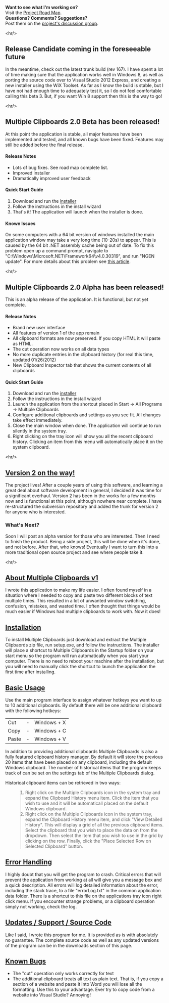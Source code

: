 **Want to see what I'm working on?**<br />
Visit the <a href='https://trello.com/#board/multiple-clipboards/4f2d46929b7c4ed7365b0b15'>Project Road Map</a>.
<br />
**Questions? Comments? Suggestions?**<br />
Post them on the <a href='http://groups.google.com/group/multiple-clipboards-discussion'>project's discussion group</a>.


&lt;hr/&gt;


<h2>Release Candidate coming in the foreseeable future</h2>
<p>In the meantime, check out the latest trunk build (rev 167).  I have spent a lot of time making sure that the application works well in Windows 8, as well as porting the source code over to Visual Studio 2012 Express, and creating a new installer using the WiX Toolset.  As far as I know the build is stable, but I have not had enough time to adequately test it, so I do not feel comfortable calling this beta 3.  But, if you want Win 8 support then this is the way to go!</p>


&lt;hr/&gt;


<h2>Multiple Clipboards 2.0 Beta has been released!</h2>
<p>At this point the application is stable, all major features have been implemented and tested, and all known bugs have been fixed.  Features may still be added before the final release.</p>
<h4>Release Notes</h4>
<ul>
<li>Lots of bug fixes.  See road map complete list.</li>
<li>Improved installer</li>
<li>Dramatically improved user feedback</li>
</ul>
<h4>Quick Start Guide</h4>
<ol>
<li>Download and run the <a href='http://multiple-clipboards.googlecode.com/files/MultipleClipboardsInstaller-2.0-beta2.msi'>installer</a></li>
<li>Follow the instructions in the install wizard</li>
<li>That's it!  The application will launch when the installer is done.</li>
</ol>
<h4>Known Issues</h4>
<p>On some computers with a 64 bit version of windows installed the main application window may take a very long time (10-20s) to appear.  This is caused by the 64 bit .NET assembly cache being out of date.  To fix this problem open up a command prompt, navigate to "C:\Windows\Microsoft.NET\Framework64\v4.0.30319", and run "NGEN update".  For more details about this problem see <a href='http://connect.microsoft.com/VisualStudio/feedback/details/725108/very-slow-start-of-64bit-wpf-applications-after-windows-update-security-fix-of-net4'>this article</a>.</p>


&lt;hr/&gt;


<h2>Multiple Clipboards 2.0 Alpha has been released!</h2>
<p>This is an alpha release of the application.  It is functional, but not yet complete.</p>
<h4>Release Notes</h4>
<ul>
<li>Brand new user interface</li>
<li>All features of version 1 of the app remain</li>
<li>All clipboard formats are now preserved.  If you copy HTML it will paste as HTML.</li>
<li>The cut operation now works on all data types</li>
<li>No more duplicate entries in the clipboard history (for real this time, updated 01/26/2012)</li>
<li>New Clipboard Inspector tab that shows the current contents of all clipboards</li>
</ul>
<h4>Quick Start Guide</h4>
<ol>
<li>Download and run the <a href='http://multiple-clipboards.googlecode.com/files/MultipleClipboardsInstaller-2.0-alpha2.msi'>installer</a></li>
<li>Follow the instructions in the install wizard</li>
<li>Launch the application from the shortcut placed in Start -> All Programs -> Multiple Clipboards</li>
<li>Configure additional clipboards and settings as you see fit.  All changes take effect immediately.</li>
<li>Close the main window when done.  The application will continue to run silently in the system tray.</li>
<li>Right clicking on the tray icon will show you all the recent clipboard history.  Clicking an item from this menu will automatically place it on the system clipboard.</li>
</ol>


&lt;hr/&gt;


<h2><u>Version 2 on the way!</u></h2>
<p>The project lives!  After a couple years of using this software, and learning a great deal about software development in general, I decided it was time for a significant overhaul.  Version 2 has been in the works for a few months now and is functional at this point, although nowhere near complete.  I have re-structured the subversion repository and added the trunk for version 2 for anyone who is interested.</p>
<h3>What's Next?</h3>
<p>Soon I will post an alpha version for those who are interested.  Then I need to finish the product.  Being a side project, this will be done when it's done, and not before.  After that, who knows!  Eventually I want to turn this into a more traditional open source project and see where people take it.</p>


&lt;hr/&gt;


<h2><u>About Multiple Clipboards v1</u></h2>
<p>I wrote this application to make my life easier.  I often found myself in a situation where I needed to copy and paste two different blocks of text multiple times.  This resulted in a lot of unwanted window switching, confusion, mistakes, and wasted time.  I often thought that things would be much easier if Windows had multiple clipboards to work with.  Now it does!</p>
<h2><u>Installation</u></h2>
<p>To install Multiple Clipboards just download and extract the Multiple Clipbaords zip file, run setup.exe, and follow the instructions.  The installer will place a shortcut to Multiple Clipboards in the Startup folder on your start menu so the program will run automatically when you start your computer.  There is no need to reboot your machine after the installation, but you will need to manually click the shortcut to launch the application the first time after installing.</p>
<h2><u>Basic Usage</u></h2>
<p>Use the main program interface to assign whatever hotkeys you want to up to 10 additional clipboards.  By default there will be one additional clipboard with the following hotkeys:</p>
<table cellpadding='0' border='0' cellspacing='0'>
<blockquote><tr>
<blockquote><td>Cut</td>
<td>-</td>
<td>Windows + X</td>
</blockquote></tr>
<tr>
<blockquote><td>Copy</td>
<td>-</td>
<td>Windows + C</td>
</blockquote></tr>
<tr>
<blockquote><td>Paste</td>
<td>-</td>
<td>Windows + V</td>
</blockquote></tr>
</table>
<p>In addition to providing additional clipboards Multiple Clipboards is also a fully featured clipboard history manager.  By default it will store the previous 20 items that have been placed on any clipboard, including the default Windows clipboard.  The number of historical items that the program keeps track of can be set on the settings tab of the Multiple Clipboards dialog.</p>
<p>Historical clipboard items can be retrieved in two ways:<br>
<ol>
<blockquote><li>Right click on the Multiple Clipboards icon in the system tray and expand the Clipboard History menu item.  Click the item that you wish to use and it will be automaticall placed on the default Windows clipboard.</li>
<li>Right click on the Multiple Clipboards icon in the system tray, expand the Clipboard History menu item, and click "View Detailed History".  This will display a grid of all the previous clipboard items.  Select the clipboard that you wish to place the data on from the dropdown.  Then select the item that you wish to use in the grid by clicking on the row.  Finally, click the "Place Selected Row on Selected Clipboard" button.</li>
</blockquote></ol>
</p>
<h2><u>Error Handling</u></h2>
<p>I highly doubt that you will get the program to crash.  Critical errors that will prevent the application from working at all will give you a message box and a quick description.  All errors will log detailed information about the error, including the stack trace, to a file "errorLog.txt" in the common application data folder.  There is a shortcut to this file on the applications tray icon right click menu.  If you encounter strange problems, or a clipboard operation simply not working, check the log.</p>
<h2><u>Updates / Support / Source Code</u></h2>
<p>Like I said, I wrote this program for me.  It is provided as is with absolutely no guarantee.  The complete source code as well as any updated versions of the program can be in the downloads section of this page.</p>
<h2><u>Known Bugs</u></h2>
<ul>
<li>The "cut" operation only works correctly for text</li>
<li>The additional clipboard treats all text as plain text.  That is, if you copy a section of a website and paste it into Word you will lose all the formatting.  Use this to your advantage.  Ever try to copy code from a website into Visual Studio?  Annoying!</li>
</ul>